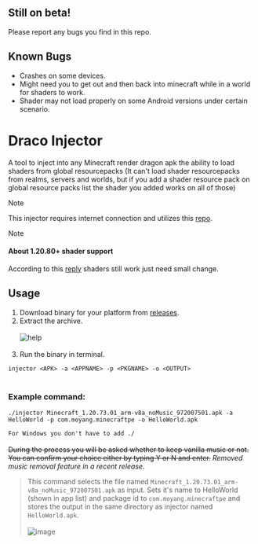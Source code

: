 ## Still on beta! 
Please report any bugs you find in this repo.

## Known Bugs
- Crashes on some devices.
- Might need you to get out and then back into minecraft while in a world for shaders to work.
- Shader may not load properly on some Android versions under certain scenario.
  
# Draco Injector 
A tool to inject into any Minecraft render dragon apk the ability to load shaders from global resourcepacks (It can't load shader resourcepacks from realms, servers and worlds, but if you add a shader resource pack on global resource packs list the shader you added works on all of those)

> [!NOTE]
> This injector requires internet connection and utilizes this [repo](https://github.com/mcbegamerxx954/mcbe_shader_redirector).

> [!NOTE]
> #### About 1.20.80+ shader support
> According to this [reply](https://github.com/mcbegamerxx954/draco-injector/issues/1#issuecomment-2136571773) shaders still work just need small change.

## Usage
1. Download binary for your platform from [releases](https://github.com/mcbegamerxx954/draco-injector/releases/latest).
2. Extract the archive.
<br><br>
![help](https://github.com/mcbegamerxx954/draco-injector/assets/154642722/17e34bc1-0025-4e44-9f78-6ce8447c575b)<br><br>
4. Run the binary in terminal.


```injector <APK> -a <APPNAME> -p <PKGNAME> -o <OUTPUT>```
<br><br>

### Example command:
```
./injector Minecraft_1.20.73.01_arm-v8a_noMusic_972007501.apk -a HelloWorld -p com.moyang.minecraftpe -o HelloWorld.apk

```
`For Windows you don't have to add ./`<br>
<br>
<s>During the process you will be asked whether to keep vanilla music or not. You can confirm your choice either by typing Y or N and enter.</s>
_Removed music removal feature in a recent release._

> This command selects the file named ```Minecraft_1.20.73.01_arm-v8a_noMusic_972007501.apk``` as input. Sets it's name to HelloWorld (shown in app list) and package id to ```com.moyang.minecraftpe``` and stores the output in the same directory as injector named ```HelloWorld.apk```.<br><br>
![image](https://github.com/atashi764/draco-injector/assets/40156662/e8919c22-d50f-4260-9871-cdc102a3dc22)
